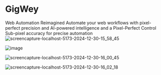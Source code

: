 # GigWey
Web Automation Reimagined Automate your web workflows with pixel-perfect precision and AI-powered intelligence and a Pixel-Perfect Control Sub-pixel accuracy for precise automation
![screencapture-localhost-5173-2024-12-30-15_58_45](https://github.com/user-attachments/assets/713d45a2-1901-4464-81fd-15f64b72440c)

![image](https://github.com/user-attachments/assets/ea0f83c5-4de9-43f9-8dce-29ba5d6119ce)

![screencapture-localhost-5173-2024-12-30-16_00_45](https://github.com/user-attachments/assets/34c2a33d-fd6f-4c72-a8da-4140a92ab749)

![screencapture-localhost-5173-2024-12-30-16_02_18](https://github.com/user-attachments/assets/776ae72c-a0a7-4bbb-bb27-7ff3c82c76cc)
